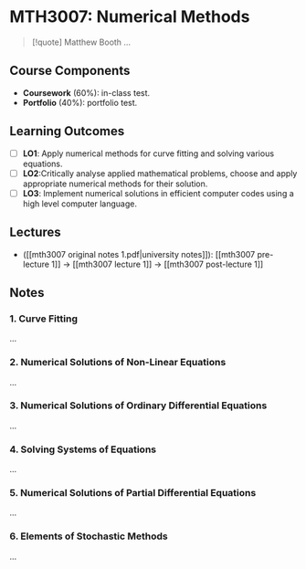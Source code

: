 # MTH3007: Numerical Methods

> [!quote] Matthew Booth
> …

## Course Components

- **Coursework** (60%): in-class test.
- **Portfolio** (40%): portfolio test.

## Learning Outcomes

- [ ] **LO1**: Apply numerical methods for curve fitting and solving various equations.
- [ ] **LO2**:Critically analyse applied mathematical problems, choose and apply appropriate numerical methods for their solution.
- [ ] **LO3**: Implement numerical solutions in efficient computer codes using a high level computer language.

## Lectures

- ([[mth3007 original notes 1.pdf|university notes]]): [[mth3007 pre-lecture 1]] -> [[mth3007 lecture 1]] -> [[mth3007 post-lecture 1]]

## Notes

### 1. Curve Fitting

…

### 2. Numerical Solutions of Non-Linear Equations

…

### 3. Numerical Solutions of Ordinary Differential Equations

…

### 4. Solving Systems of Equations

…

### 5. Numerical Solutions of Partial Differential Equations

…

### 6. Elements of Stochastic Methods

…

